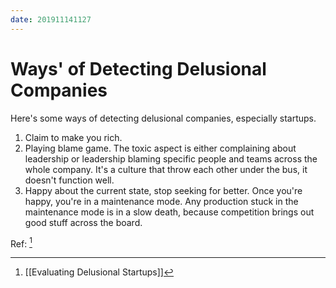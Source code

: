 ```yaml
---
date: 201911141127
---
```

# Ways' of Detecting Delusional Companies

Here's some ways of detecting delusional companies, especially startups.

1. Claim to make you rich.
2. Playing blame game. The toxic aspect is either complaining about leadership or leadership blaming specific people and teams across the whole company. It's a culture that throw each other under the bus, it doesn't function well.
3. Happy about the current state, stop seeking for better. Once you're happy, you're in a maintenance mode. Any production stuck in the maintenance mode is in a slow death, because competition brings out good stuff across the board.


Ref: [^14D3B0D8700A]


[^14D3B0D8700A]: [[Evaluating Delusional Startups]]
